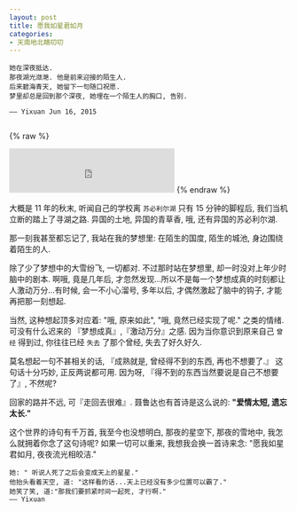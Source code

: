 ```yaml
---
layout: post
title: 愿我如星君如月
categories:
- 天南地北瞎叨叨
---
```





    她在深夜抵达.  
    那夜湖光潋滟. 他是前来迎接的陌生人.  
    后来碧海青天, 她留下一句随口祝愿.  
    梦里却总是回到那个深夜, 她埋在一个陌生人的胸口, 告别.  

    —— Yixuan Jun 16, 2015

<embed autostart="true" hidden="false" loop=-1 src="http://openmindclub.qiniudn.com/Yixuan/music/flowerAndwind.mp3"></embed>


{% raw %}
<iframe frameborder="no" border="0" marginwidth="0" marginheight="10" width="298" height="80" loop=-1 src="http://openmindclub.qiniudn.com/Yixuan/music/flowerAndwind.mp3"></iframe>
{% endraw %}

大概是 11 年的秋末, 听闻自己的学校离 `苏必利尔湖` 只有 15 分钟的脚程后, 我们当机立断的踏上了寻湖之路. 异国的土地, 异国的青草香, 哦, 还有异国的苏必利尔湖.

那一刻我甚至都忘记了, 我站在我的梦想里: 在陌生的国度, 陌生的城池, 身边围绕着陌生的人.

除了少了梦想中的大雪纷飞, 一切都对. 不过那时站在梦想里, 却一时没对上年少时脑中的剧本. 啊哦, 竟是几年后, 才忽然发现...所以不是每一个梦想成真的时刻都让人激动万分...有时候, 会一不小心溜号, 多年以后, 才偶然激起了脑中的钩子, 才能再把那一刻想起.

当然, 这种想起顶多对应着: "哦, 原来如此", "哦, 竟然已经实现了呢." 之类的情绪. 可没有什么迟来的 『梦想成真』,『激动万分』之感. 因为当你意识到原来自己 `曾经` 得到过, 你往往已经 `失去` 了那个曾经, 失去了好久好久.   

莫名想起一句不甚相关的话, 『成熟就是, 曾经得不到的东西, 再也不想要了.』 这句话十分巧妙, 正反两说都可用. 因为呀, 『得不到的东西当然要说是自己不想要了』, 不然呢?

回家的路并不远, 可『走回去很难』. 聂鲁达也有首诗是这么说的: **"爱情太短, 遗忘太长."**

这个世界的诗句有千万首, 我至今也没想明白, 那夜的星空下, 那夜的雪地中, 我怎么就拥着你念了这句诗呢? 如果一切可以重来, 我想我会换一首诗来念: "愿我如星君如月, 夜夜流光相皎洁."


    她: " 听说人死了之后会变成天上的星星."
    他抬头看着天空, 道: "这样看的话...天上已经没有多少位置可以霸了."
    她笑了笑, 道:"那我们要抓紧时间一起死, 才行啊."
    —— Yixuan

  
